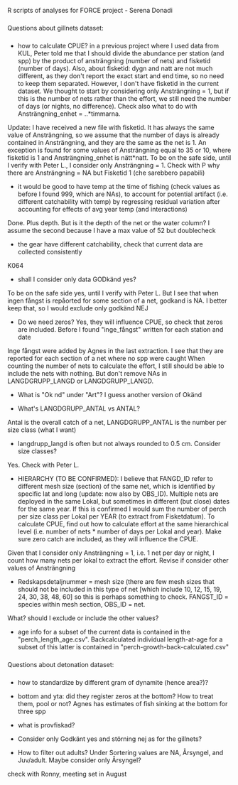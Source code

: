 R scripts of analyses for FORCE project - Serena Donadi

###
Questions about gillnets dataset:
###

- how to calculate CPUE? in a previous project where I used data from KUL, Peter told me that I should divide the abundance per station (and spp) by the product of ansträngning (number of nets) and fisketid (number of days). Also, about fisketid: dygn and natt are not much different, as they don't report the exact start and end time, so no need to keep them separated. However, I don't have fisketid in the current dataset. We thought to start by considering only Ansträngning = 1, but if this is the number of nets rather than the effort, we still need the number of days (or nights, no difference). Check also what to do with Ansträngning_enhet = ..*timmarna.

Update: I have received a new file with fisketid. It has always the same value of Ansträngning, so we assume that the number of days is already contained in Ansträngning, and they are the same as the net is 1. An exception is found for some values of Ansträngning equal to 35 or 10, where fisketid is 1 and Ansträngning_enhet is nätt*natt. To be on the safe side, until I verify with Peter L., I consider only Ansträngning = 1.
Check with P why there are Ansträngning = NA but Fisketid 1 (che sarebbero papabili)

- it would be good to have temp at the time of fishing (check values as before I found 999, which are NAs), to account for potential artifact (i.e. different catchability with temp) by regressing residual variation after accounting for effects of avg year temp (and interactions)

Done. Plus depth. But is it the depth of the net or the water column? I assume the second because I have a max value of 52 but doublecheck

- the gear have different catchability, check that current data are collected consistently

K064

- shall I consider only data GODkänd yes?

To be on the safe side yes, until I verify with Peter L. But I see that when ingen fångst is repåorted for some section of a net, godkand is NA. I better keep that, so I would exclude only godkänd NEJ

- Do we need zeros? Yes, they will influence CPUE, so check that zeros are included. Before I found "inge_fångst" written for each station and date

Inge fångst were added by Agnes in the last extraction. I see that they are reported for each section of a net where no spp were caught
When counting the number of nets to calculate the effort, I still should be able to include the nets with nothing. But don't remove NAs in LANGDGRUPP_LANGD or LANGDGRUPP_LANGD.

- What is "Ok nd" under "Art"? I guess another version of Okänd

- What's LANGDGRUPP_ANTAL vs ANTAL? 

Antal is the overall catch of a net, LANGDGRUPP_ANTAL is the  number per size class (what I want)

- langdrupp_langd is often but not always rounded to 0.5 cm. Consider size classes?

Yes. Check with Peter L.

- HIERARCHY (TO BE CONFIRMED): I believe that FANGD_ID refer to different mesh size (section) of the same net, which is identified by specific lat and long (update: now also by OBS_ID). Multiple nets are deployed in the same Lokal, but sometimes in different (but close) dates for the same year. If this is confirmed I would sum the number of perch per size class per Lokal per YEAR (to extract from Fisketdatum). To calculate CPUE, find out how to calculate effort at the same hierarchical level (i.e. number of nets * number of days per Lokal and year). Make sure zero catch are included, as they will influence the CPUE.

Given that I consider only Ansträngning = 1, i.e. 1 net per day or night, I count how many nets per lokal to extract the effort. Revise if consider other values of Ansträngning

- Redskapsdetaljnummer = mesh size (there are few mesh sizes that should not be included in this type of net [which include 10, 12, 15, 19, 24, 30, 38, 48, 60] so this is perhaps something to check. FANGST_ID = species within mesh section, OBS_ID = net.

What? should I exclude or include the other values?

- age info for a subset of the current data is contained in the  "perch_length_age.csv". Backcalculated individual length-at-age for a subset of this latter is contained in "perch-growth-back-calculated.csv"



###
Questions about detonation dataset:
###

- how to standardize by different gram of dynamite (hence area?)?

- bottom and yta: did they register zeros at the bottom? How to treat them, pool or not? Agnes has estimates of fish sinking at the bottom for three spp

- what is provfiskad?

- Consider only Godkänt yes and störning nej as for the gillnets?

- How to filter out adults? Under Sortering values are NA, Årsyngel, and Juv/adult. Maybe consider only Årsyngel?
  
check with Ronny, meeting set in August
